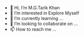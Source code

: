 - 👋 Hi, I’m M.G.Tarik Khan
- 👀 I’m interested in Explore Myself 
- 🌱 I’m currently learning ...
- 💞️ I’m looking to collaborate on ...
- 📫 How to reach me ...

<!---
tarik-tk2/tarik-tk2 is a ✨ special ✨ repository because its `README.md` (this file) appears on your GitHub profile.
You can click the Preview link to take a look at your changes.
--->
